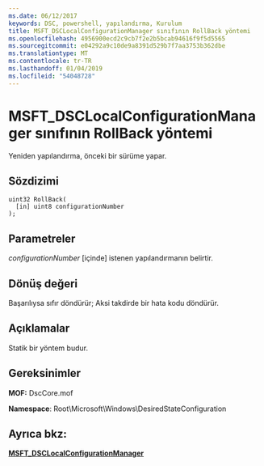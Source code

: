 ```yaml
---
ms.date: 06/12/2017
keywords: DSC, powershell, yapılandırma, Kurulum
title: MSFT_DSCLocalConfigurationManager sınıfının RollBack yöntemi
ms.openlocfilehash: 4956900ecd2c9cb7f2e2b5bcab94616f9f5d5565
ms.sourcegitcommit: e04292a9c10de9a8391d529b7f7aa3753b362dbe
ms.translationtype: MT
ms.contentlocale: tr-TR
ms.lasthandoff: 01/04/2019
ms.locfileid: "54048728"
---
```

# <a name="rollback-method-of-the-msftdsclocalconfigurationmanager-class"></a>MSFT_DSCLocalConfigurationManager sınıfının RollBack yöntemi

Yeniden yapılandırma, önceki bir sürüme yapar.

## <a name="syntax"></a>Sözdizimi

```mof
uint32 RollBack(
  [in] uint8 configurationNumber
);
```

## <a name="parameters"></a>Parametreler

*configurationNumber* \[içinde\] istenen yapılandırmanın belirtir.

## <a name="return-value"></a>Dönüş değeri

Başarılıysa sıfır döndürür; Aksi takdirde bir hata kodu döndürür.

## <a name="remarks"></a>Açıklamalar

Statik bir yöntem budur.

## <a name="requirements"></a>Gereksinimler

**MOF:** DscCore.mof

**Namespace**: Root\Microsoft\Windows\DesiredStateConfiguration

## <a name="see-also"></a>Ayrıca bkz:

[**MSFT_DSCLocalConfigurationManager**](msft-dsclocalconfigurationmanager.md)